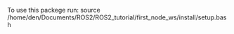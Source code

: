 To use this packege run:
source /home/den/Documents/ROS2/ROS2_tutorial/first_node_ws/install/setup.bash
